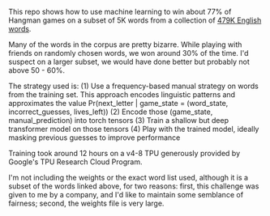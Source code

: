 This repo shows how to use machine learning to win about 77% of Hangman games on a subset of 5K words from a collection of [479K English words](https://github.com/dwyl/english-words/tree/master). 

Many of the words in the corpus are pretty bizarre. While playing with friends on randomly chosen words, we won around 30% of the time. I'd suspect on a larger subset, we would have done
better but probably not above 50 - 60%. 

The strategy used is:
(1) Use a frequency-based manual strategy on words from the training set. This approach encodes linguistic patterns and approximates the value Pr(next_letter | game_state = (word_state, incorrect_guesses, lives_left))
(2) Encode those (game_state, manual_prediction) into torch tensors
(3) Train a shallow but deep transformer model on those tensors
(4) Play with the trained model, ideally masking previous guesses to improve performance

Training took around 12 hours on a v4-8 TPU generously provided by Google's TPU Research Cloud Program.

I'm not including the weights or the exact word list used, although it is a subset of the words linked above, for two reasons: first, this challenge was given to me by a company, and I'd like 
to maintain some semblance of fairness; second, the weights file is very large.

